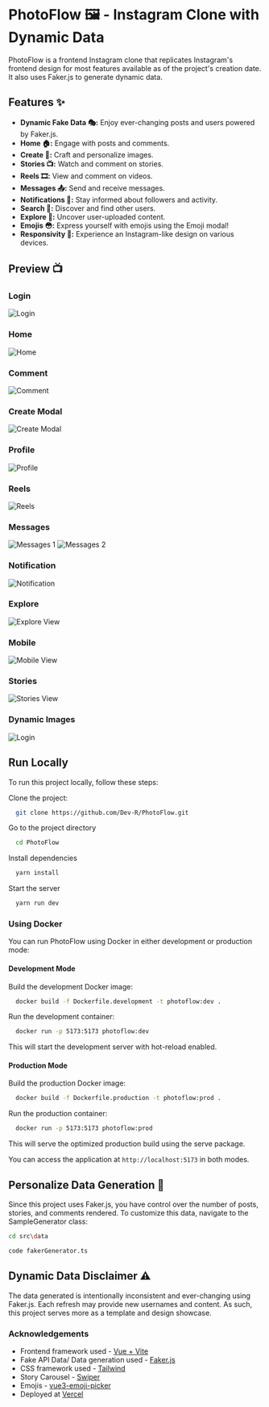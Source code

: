 # PhotoFlow 🖼️ - Instagram Clone with Dynamic Data

PhotoFlow is a frontend Instagram clone that replicates Instagram's frontend design for most features available as of the project's creation date. It also uses Faker.js to generate dynamic data.

## Features ✨

- **Dynamic Fake Data 🎭:** Enjoy ever-changing posts and users powered by Faker.js.
- **Home 🏠:** Engage with posts and comments.
- **Create 📸:** Craft and personalize images.
- **Stories 📺:** Watch and comment on stories.
- **Reels 🎞️:** View and comment on videos.
- **Messages 📤:** Send and receive messages.
- **Notifications 🔔:** Stay informed about followers and activity.
- **Search 🔎:** Discover and find other users.
- **Explore 👀:** Uncover user-uploaded content.
- **Emojis 😳:** Express yourself with emojis using the Emoji modal!
- **Responsivity 💙:** Experience an Instagram-like design on various devices.

## Preview 📺
### Login
![Login](./src/assets/images/Demo/demo-login.png)

### Home
![Home](./src/assets/images/Demo/demo-home.png)

### Comment
![Comment](/src/assets/images/Demo/demo-comment.png)

### Create Modal
![Create Modal](/src/assets/images/Demo/demo-create.png)

### Profile
![Profile](/src/assets/images/Demo/demo-profile.png)

### Reels
![Reels](/src/assets/images/Demo/demo-reels.png)

### Messages
![Messages 1](/src/assets/images/Demo/demo-messages-1.png)
![Messages 2](/src/assets/images/Demo/demo-messages-2.png)

### Notification
![Notification](/src/assets/images/Demo/demo-notification.png)

### Explore
![Explore View](/src/assets/images/Demo/demo-explore.png)

### Mobile
![Mobile View](/src/assets/images/Demo/demo-mobile.png)

### Stories
![Stories View](/src/assets/images/Demo/demo-stories.png)

### Dynamic Images 
![Login](/src/assets/images/Demo/demo-login.gif)


## Run Locally

To run this project locally, follow these steps:

Clone the project:

```bash
  git clone https://github.com/Dev-R/PhotoFlow.git
```

Go to the project directory

```bash
  cd PhotoFlow
```

Install dependencies

```bash
  yarn install
```

Start the server

```bash
  yarn run dev
```

### Using Docker

You can run PhotoFlow using Docker in either development or production mode:

#### Development Mode

Build the development Docker image:

```bash
  docker build -f Dockerfile.development -t photoflow:dev .
```

Run the development container:

```bash
  docker run -p 5173:5173 photoflow:dev
```

This will start the development server with hot-reload enabled.

#### Production Mode

Build the production Docker image:

```bash
  docker build -f Dockerfile.production -t photoflow:prod .
```

Run the production container:

```bash
  docker run -p 5173:5173 photoflow:prod
```

This will serve the optimized production build using the serve package.

You can access the application at `http://localhost:5173` in both modes.

## Personalize Data Generation 🧬
Since this project uses Faker.js, you have control over the number of posts, stories, and comments rendered. To customize this data, navigate to the SampleGenerator class:

``` bash
cd src\data
```
``` bash
code fakerGenerator.ts
```
## Dynamic Data Disclaimer ⚠️
The data generated is intentionally inconsistent and ever-changing using Faker.js. Each refresh may provide new usernames and content. As such, this project serves more as a template and design showcase.

### Acknowledgements

- Frontend framework used - [Vue + Vite](https://vuejs.org/)
- Fake API Data/ Data generation used - [Faker.js](https://github.com/faker-js/faker)
- CSS framework used - [Tailwind](https://tailwindcss.com/)
- Story Carousel - [Swiper](https://github.com/nolimits4web/swiper)
- Emojis - [vue3-emoji-picker](https://github.com/delowardev/vue3-emoji-picker)
- Deployed at [Vercel](https://vercel.com/)
